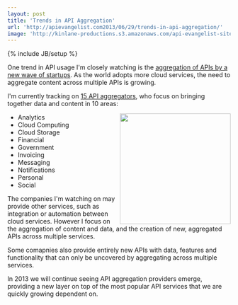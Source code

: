 ```yaml
---
layout: post
title: 'Trends in API Aggregation'
url: 'http://apievangelist.com2013/06/29/trends-in-api-aggregation/'
image: 'http://kinlane-productions.s3.amazonaws.com/api-evangelist-site/blog/aggregation-trend.png'
---
```

{% include JB/setup %}
<p>
     One trend in API usage I'm closely watching is the <a title=API Aggregation href=http://aggregation.apievangelist.com>aggregation of APIs by a new wave of startups</a>. As the world adopts more cloud services, the need to aggregate content across multiple APIs is growing.
</p>
<p>
     I'm currently tracking on <a title=API Aggregation href=http://aggregation.apievangelist.com>15 API aggregators</a>, who focus on bringing together data and content in 10 areas:
</p>
<p>
     <a title=API Aggregation href=http://aggregation.apievangelist.com><img src=https://s3.amazonaws.com/kinlane-productions/api-evangelist/trends/aggregation-trend.png  width=250 align=right /></a>
</p>
<ul class=mainlist>
     <li>Analytics
     </li>
     <li>Cloud Computing
     </li>
     <li>Cloud Storage
     </li>
     <li>Financial
     </li>
     <li>Government
     </li>
     <li>Invoicing
     </li>
     <li>Messaging
     </li>
     <li>Notifications
     </li>
     <li>Personal
     </li>
     <li>Social
     </li>
</ul>
<p>
     The companies I'm watching on may provide other services, such as integration or automation between cloud services. However I focus on the aggregation of content and data, and the creation of new, aggregated APIs across multiple services.
</p>
<p>
     Some comapnies also provide entirely new APIs with data, features and functionality that can only be uncovered by aggregating across multiple services.
</p>
<p>
     In 2013 we will continue seeing API aggregation providers emerge, providing a new layer on top of the most popular API services that we are quickly growing dependent on.
</p>
